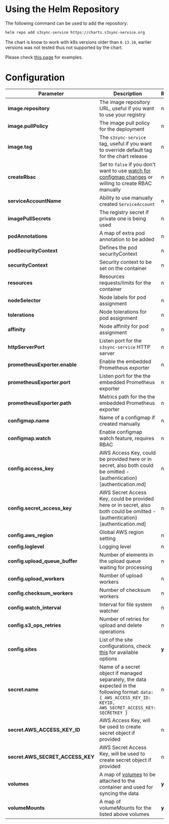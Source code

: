<!--
s3sync-service - Realtime S3 synchronisation tool
Copyright (c) 2020  Yevgeniy Valeyev

This program is free software: you can redistribute it and/or modify
it under the terms of the GNU General Public License as published by
the Free Software Foundation, either version 3 of the License, or
(at your option) any later version.

This program is distributed in the hope that it will be useful,
but WITHOUT ANY WARRANTY; without even the implied warranty of
MERCHANTABILITY or FITNESS FOR A PARTICULAR PURPOSE.  See the
GNU General Public License for more details.

You should have received a copy of the GNU General Public License
along with this program.  If not, see <http://www.gnu.org/licenses/>.
 -->

# Using the Helm Repository

The following command can be used to add the repository:
```bash
helm repo add s3sync-service https://charts.s3sync-service.org
```

The chart is know to work with k8s versions older than `0.13.10`, earlier versions was not tested thus not supported by the chart.

Please check [this page](running-on-k8s.md#helm) for examples.

# Configuration

| Parameter | Description | Required | Default |
|-----------|-------------|----------|---------|
| **image.repository** | The image repository URL, useful if you want to use your registry | no | `zmazay/s3sync-service` |
| **image.pullPolicy** | The image pull policy for the deployment | no | `IfNotPresent` |
| **image.tag** | The `s3sync-service` tag, useful if you want to override default tag for the chart release | no | `depends on the chart release, >=0.1.0` |
| **createRbac** | Set to `false` if you don't want to use [watch for configmap changes](how-it-works.md#application-reload) or willing to create RBAC manually | no | `true` |
| **serviceAccountName** | Ability to use manually created `ServiceAccount` | no | `""` |
| **imagePullSecrets** | The registry secret if private one is being used | no | `[]` |
| **podAnnotations** | A map of extra pod annotation to be added | no | `{}` |
| **podSecurityContext** | Defines the pod securityContext | no | `{}` |
| **securityContext** | Security context to be set on the container | no | `{}` |
| **resources** | Resources requests/limits for the container | no | `{}` |
| **nodeSelector** | Node labels for pod assignment | no | `{}` |
| **tolerations** | Node tolerations for pod assignment | no | `[]` |
| **affinity** | Node affinity for pod assignment | no | `{}` |
| **httpServerPort** | Listen port for the `s3sync-service` HTTP server | no | `8090` |
| **prometheusExporter.enable** | Enable the embedded Prometheus exporter | no | `true` |
| **prometheusExporter.port** | Listen port for the the embedded Prometheus exporter | no | `9350` |
| **prometheusExporter.path** | Metrics path for the the embedded Prometheus exporter | no | `/metrics` |
| **configmap.name** | Name of a configmap if created manually | no | `""` |
| **configmap.watch** | Enable configmap watch feature, requires RBAC | no | `true` |
| **config.access_key** | AWS Access Key, could be provided here or in secret, also both could be omitted - (authentication)[authentication.md] | no | `""` |
| **config.secret_access_key** | AWS Secret Access Key, could be provided here or in secret, also both could be omitted - (authentication)[authentication.md] | no | `""` |
| **config.aws_region** | Global AWS region setting | no | `us-east-1` |
| **config.loglevel** | Logging level | no | `info` |
| **config.upload_queue_buffer** | Number of elements in the upload queue waiting for processing | no | `0` |
| **config.upload_workers** | Number of upload workers | no | `10` |
| **config.checksum_workers** | Number of checksum workers | no | `5` |
| **config.watch_interval** | Interval for file system watcher | no | `1s` |
| **config.s3_ops_retries** | Number of retries for upload and delete operations | no | `1s` |
| **config.sites** | List of the site configurations, check [this](configuration.md) for available options | **yes** | `1s` |
| **secret.name** | Name of a secret object if managed separately, the data expected in the following format: `data: { AWS_ACCESS_KEY_ID: KEYID, AWS_SECRET_ACCESS_KEY: SECRETKEY }` | no | `""` |
| **secret.AWS_ACCESS_KEY_ID** | AWS Access Key, will be used to create secret object if provided | no | `""` |
| **secret.AWS_SECRET_ACCESS_KEY** | AWS Secret Access Key, will be used to create secret object if provided | no | `""` |
| **volumes** | A map of [volumes](https://kubernetes.io/docs/concepts/storage/volumes/) to be attached to the container and used for syncing the data | **yes** | `{}` |
| **volumeMounts** | A map of volumeMounts for the listed above volumes | **yes** | `{}` |
